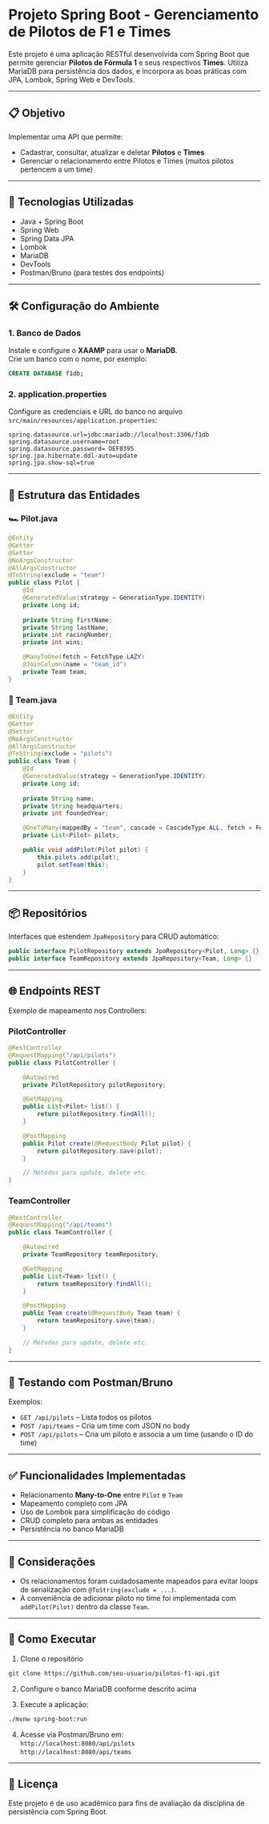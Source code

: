 
# Projeto Spring Boot - Gerenciamento de Pilotos de F1 e Times

Este projeto é uma aplicação RESTful desenvolvida com Spring Boot que permite gerenciar **Pilotos de Fórmula 1** e seus respectivos **Times**. Utiliza MariaDB para persistência dos dados, e incorpora as boas práticas com JPA, Lombok, Spring Web e DevTools.

---

## 📋 Objetivo

Implementar uma API que permite:
- Cadastrar, consultar, atualizar e deletar **Pilotos** e **Times**
- Gerenciar o relacionamento entre Pilotos e Times (muitos pilotos pertencem a um time)

---

## 🧰 Tecnologias Utilizadas

- Java + Spring Boot
- Spring Web
- Spring Data JPA
- Lombok
- MariaDB
- DevTools
- Postman/Bruno (para testes dos endpoints)

---

## 🛠️ Configuração do Ambiente

### 1. Banco de Dados

Instale e configure o **XAAMP** para usar o **MariaDB**.  
Crie um banco com o nome, por exemplo:

```sql
CREATE DATABASE f1db;
```

### 2. application.properties

Configure as credenciais e URL do banco no arquivo `src/main/resources/application.properties`:

```properties
spring.datasource.url=jdbc:mariadb://localhost:3306/f1db
spring.datasource.username=root
spring.datasource.password= DEF0395
spring.jpa.hibernate.ddl-auto=update
spring.jpa.show-sql=true
```

---

## 🧩 Estrutura das Entidades

### 🏎️ Pilot.java

```java
@Entity
@Getter
@Setter
@NoArgsConstructor
@AllArgsConstructor
@ToString(exclude = "team")
public class Pilot {
    @Id
    @GeneratedValue(strategy = GenerationType.IDENTITY)
    private Long id;
    
    private String firstName;
    private String lastName;
    private int racingNumber;
    private int wins;

    @ManyToOne(fetch = FetchType.LAZY)
    @JoinColumn(name = "team_id")
    private Team team;
}
```

### 🏁 Team.java

```java
@Entity
@Getter
@Setter
@NoArgsConstructor
@AllArgsConstructor
@ToString(exclude = "pilots")
public class Team {
    @Id
    @GeneratedValue(strategy = GenerationType.IDENTITY)
    private Long id;
    
    private String name;
    private String headquarters;
    private int foundedYear;

    @OneToMany(mappedBy = "team", cascade = CascadeType.ALL, fetch = FetchType.LAZY)
    private List<Pilot> pilots;

    public void addPilot(Pilot pilot) {
        this.pilots.add(pilot);
        pilot.setTeam(this);
    }
}
```

---

## 📦 Repositórios

Interfaces que estendem `JpaRepository` para CRUD automático:

```java
public interface PilotRepository extends JpaRepository<Pilot, Long> {}
public interface TeamRepository extends JpaRepository<Team, Long> {}
```

---

## 🌐 Endpoints REST

Exemplo de mapeamento nos Controllers:

### PilotController

```java
@RestController
@RequestMapping("/api/pilots")
public class PilotController {

    @Autowired
    private PilotRepository pilotRepository;

    @GetMapping
    public List<Pilot> list() {
        return pilotRepository.findAll();
    }

    @PostMapping
    public Pilot create(@RequestBody Pilot pilot) {
        return pilotRepository.save(pilot);
    }

    // Métodos para update, delete etc.
}
```

### TeamController

```java
@RestController
@RequestMapping("/api/teams")
public class TeamController {

    @Autowired
    private TeamRepository teamRepository;

    @GetMapping
    public List<Team> list() {
        return teamRepository.findAll();
    }

    @PostMapping
    public Team create(@RequestBody Team team) {
        return teamRepository.save(team);
    }

    // Métodos para update, delete etc.
}
```

---

## 🧪 Testando com Postman/Bruno

Exemplos:

- `GET /api/pilots` – Lista todos os pilotos
- `POST /api/teams` – Cria um time com JSON no body
- `POST /api/pilots` – Cria um piloto e associa a um time (usando o ID do time)

---

## ✅ Funcionalidades Implementadas

- Relacionamento **Many-to-One** entre `Pilot` e `Team`
- Mapeamento completo com JPA
- Uso de Lombok para simplificação do código
- CRUD completo para ambas as entidades
- Persistência no banco MariaDB

---

## 📌 Considerações

- Os relacionamentos foram cuidadosamente mapeados para evitar loops de serialização com `@ToString(exclude = ...)`.
- A conveniência de adicionar piloto no time foi implementada com `addPilot(Pilot)` dentro da classe `Team`.

---

## 🚀 Como Executar

1. Clone o repositório
```bash
git clone https://github.com/seu-usuario/pilotos-f1-api.git
```

2. Configure o banco MariaDB conforme descrito acima

3. Execute a aplicação:
```bash
./mvnw spring-boot:run
```

4. Acesse via Postman/Bruno em:  
`http://localhost:8080/api/pilots`  
`http://localhost:8080/api/teams`

---

## 📎 Licença

Este projeto é de uso acadêmico para fins de avaliação da disciplina de persistência com Spring Boot.
